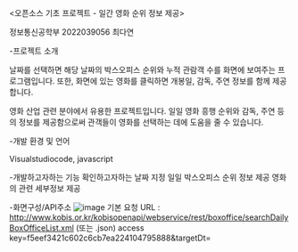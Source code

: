 <오픈소스 기초 프로젝트 - 일간 영화 순위 정보 제공>

정보통신공학부 2022039056 최다연
 
-프로젝트 소개 

날짜를 선택하면 해당 날짜의 박스오피스 순위와 누적 관람객 수를 화면에 보여주는 프로그램입니다. 또한, 화면에 있는 영화를 클릭하면 개봉일, 감독, 주연 정보를 함께 제공합니다.

영화 산업 관련 분야에서 유용한 프로젝트입니다. 일일 영화 흥행 순위와 감독, 주연 등의 정보를 제공함으로써 관객들이 영화를 선택하는 데에 도움을 줄 수 있습니다.

-개발 환경 및 언어

Visualstudiocode, javascript

-개발하고자하는 기능
확인하고자하는 날짜 지정
일일 박스오피스 순위 정보 제공
영화의 관련 세부정보 제공

-화면구성/API주소
![image](https://github.com/dayoni0301/ddayeoni22/assets/131672906/b15d1a6b-c1c1-401f-9eae-84a8defabaa2)
기본 요청 URL : http://www.kobis.or.kr/kobisopenapi/webservice/rest/boxoffice/searchDailyBoxOfficeList.xml (또는 .json)
access key=f5eef3421c602c6cb7ea224104795888&targetDt=
